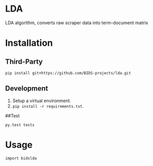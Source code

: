 # LDA
LDA algorithm, converts raw scraper data into term-document matrix

# Installation

## Third-Party

```
pip install git+https://github.com/BIDS-projects/lda.git
```

## Development

1. Setup a virtual environment.
2. `pip install -r requirements.txt`.

##Test

```
py.test tests
```

# Usage

```
import bidslda
```
